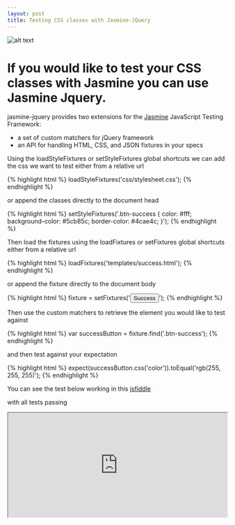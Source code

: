 ```yaml
---
layout: post
title: Testing CSS classes with Jasmine-JQuery
---
```


![alt text ](http://i.imgur.com/NmVNJdW.jpg, "Now test your CSS classess")


# If you would like to test your CSS classes with Jasmine you can use Jasmine Jquery.

jasmine-jquery provides two extensions for the [Jasmine](http://jasmine.github.io/) JavaScript Testing Framework:

- a set of custom matchers for jQuery framework
- an API for handling HTML, CSS, and JSON fixtures in your specs

Using the loadStyleFixtures or setStyleFixtures global shortcuts we can add the css we want to test either from a relative url

{% highlight html %}
  loadStyleFixtures('css/stylesheet.css');
{% endhighlight %}

or append the classes directly to the document head

{% highlight html %}
  setStyleFixtures('.btn-success { color: #fff; background-color: #5cb85c; border-color: #4cae4c; }');
{% endhighlight %}

Then load the fixtures using the loadFixtures or setFixtures global shortcuts either from a relative url

{% highlight html %}
  loadFixtures('templates/success.html');
{% endhighlight %}

or append the fixture directly to the document body

{% highlight html %}
  fixture = setFixtures('<button type="button" class="btn btn-success">Success</button>');
{% endhighlight %}

Then use the custom matchers to retrieve the element you would like to test against

{% highlight html %}
  var successButton = fixture.find('.btn-success');
{% endhighlight %}

and then test against your expectation

{% highlight html %}
  expect(successButton.css('color')).toEqual('rgb(255, 255, 255)');
{% endhighlight %}

You can see the test below working in this  [jsfiddle](https://jsfiddle.net/Nicholas_Murray/2488cm7k/)

<script src="https://gist.github.com/NicholasMurray/ca68a50a7c6a3954d74a.js"></script>

with all tests passing

<iframe width="320" height="240" style="width: 100%; height: 240px;" src="https://jsfiddle.net/Nicholas_Murray/2488cm7k/embedded/result/"></iframe>
